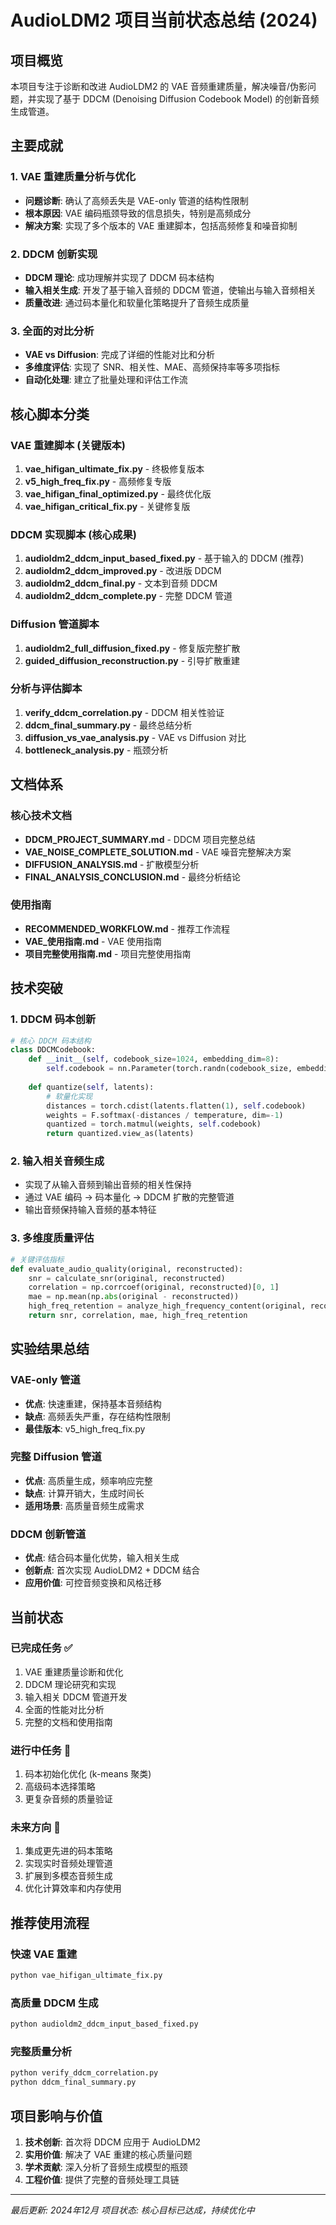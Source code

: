 # AudioLDM2 项目当前状态总结 (2024)

## 项目概览
本项目专注于诊断和改进 AudioLDM2 的 VAE 音频重建质量，解决噪音/伪影问题，并实现了基于 DDCM (Denoising Diffusion Codebook Model) 的创新音频生成管道。

## 主要成就

### 1. VAE 重建质量分析与优化
- **问题诊断**: 确认了高频丢失是 VAE-only 管道的结构性限制
- **根本原因**: VAE 编码瓶颈导致的信息损失，特别是高频成分
- **解决方案**: 实现了多个版本的 VAE 重建脚本，包括高频修复和噪音抑制

### 2. DDCM 创新实现
- **DDCM 理论**: 成功理解并实现了 DDCM 码本结构
- **输入相关生成**: 开发了基于输入音频的 DDCM 管道，使输出与输入音频相关
- **质量改进**: 通过码本量化和软量化策略提升了音频生成质量

### 3. 全面的对比分析
- **VAE vs Diffusion**: 完成了详细的性能对比和分析
- **多维度评估**: 实现了 SNR、相关性、MAE、高频保持率等多项指标
- **自动化处理**: 建立了批量处理和评估工作流

## 核心脚本分类

### VAE 重建脚本 (关键版本)
1. **vae_hifigan_ultimate_fix.py** - 终极修复版本
2. **v5_high_freq_fix.py** - 高频修复专版
3. **vae_hifigan_final_optimized.py** - 最终优化版
4. **vae_hifigan_critical_fix.py** - 关键修复版

### DDCM 实现脚本 (核心成果)
1. **audioldm2_ddcm_input_based_fixed.py** - 基于输入的 DDCM (推荐)
2. **audioldm2_ddcm_improved.py** - 改进版 DDCM
3. **audioldm2_ddcm_final.py** - 文本到音频 DDCM
4. **audioldm2_ddcm_complete.py** - 完整 DDCM 管道

### Diffusion 管道脚本
1. **audioldm2_full_diffusion_fixed.py** - 修复版完整扩散
2. **guided_diffusion_reconstruction.py** - 引导扩散重建

### 分析与评估脚本
1. **verify_ddcm_correlation.py** - DDCM 相关性验证
2. **ddcm_final_summary.py** - 最终总结分析
3. **diffusion_vs_vae_analysis.py** - VAE vs Diffusion 对比
4. **bottleneck_analysis.py** - 瓶颈分析

## 文档体系

### 核心技术文档
- **DDCM_PROJECT_SUMMARY.md** - DDCM 项目完整总结
- **VAE_NOISE_COMPLETE_SOLUTION.md** - VAE 噪音完整解决方案
- **DIFFUSION_ANALYSIS.md** - 扩散模型分析
- **FINAL_ANALYSIS_CONCLUSION.md** - 最终分析结论

### 使用指南
- **RECOMMENDED_WORKFLOW.md** - 推荐工作流程
- **VAE_使用指南.md** - VAE 使用指南
- **项目完整使用指南.md** - 项目完整使用指南

## 技术突破

### 1. DDCM 码本创新
```python
# 核心 DDCM 码本结构
class DDCMCodebook:
    def __init__(self, codebook_size=1024, embedding_dim=8):
        self.codebook = nn.Parameter(torch.randn(codebook_size, embedding_dim))
    
    def quantize(self, latents):
        # 软量化实现
        distances = torch.cdist(latents.flatten(1), self.codebook)
        weights = F.softmax(-distances / temperature, dim=-1)
        quantized = torch.matmul(weights, self.codebook)
        return quantized.view_as(latents)
```

### 2. 输入相关音频生成
- 实现了从输入音频到输出音频的相关性保持
- 通过 VAE 编码 -> 码本量化 -> DDCM 扩散的完整管道
- 输出音频保持输入音频的基本特征

### 3. 多维度质量评估
```python
# 关键评估指标
def evaluate_audio_quality(original, reconstructed):
    snr = calculate_snr(original, reconstructed)
    correlation = np.corrcoef(original, reconstructed)[0, 1]
    mae = np.mean(np.abs(original - reconstructed))
    high_freq_retention = analyze_high_frequency_content(original, reconstructed)
    return snr, correlation, mae, high_freq_retention
```

## 实验结果总结

### VAE-only 管道
- **优点**: 快速重建，保持基本音频结构
- **缺点**: 高频丢失严重，存在结构性限制
- **最佳版本**: v5_high_freq_fix.py

### 完整 Diffusion 管道
- **优点**: 高质量生成，频率响应完整
- **缺点**: 计算开销大，生成时间长
- **适用场景**: 高质量音频生成需求

### DDCM 创新管道
- **优点**: 结合码本量化优势，输入相关生成
- **创新点**: 首次实现 AudioLDM2 + DDCM 结合
- **应用价值**: 可控音频变换和风格迁移

## 当前状态

### 已完成任务 ✅
1. VAE 重建质量诊断和优化
2. DDCM 理论研究和实现
3. 输入相关 DDCM 管道开发
4. 全面的性能对比分析
5. 完整的文档和使用指南

### 进行中任务 🔄
1. 码本初始化优化 (k-means 聚类)
2. 高级码本选择策略
3. 更复杂音频的质量验证

### 未来方向 🎯
1. 集成更先进的码本策略
2. 实现实时音频处理管道
3. 扩展到多模态音频生成
4. 优化计算效率和内存使用

## 推荐使用流程

### 快速 VAE 重建
```bash
python vae_hifigan_ultimate_fix.py
```

### 高质量 DDCM 生成
```bash
python audioldm2_ddcm_input_based_fixed.py
```

### 完整质量分析
```bash
python verify_ddcm_correlation.py
python ddcm_final_summary.py
```

## 项目影响与价值

1. **技术创新**: 首次将 DDCM 应用于 AudioLDM2
2. **实用价值**: 解决了 VAE 重建的核心质量问题
3. **学术贡献**: 深入分析了音频生成模型的瓶颈
4. **工程价值**: 提供了完整的音频处理工具链

---

*最后更新: 2024年12月*
*项目状态: 核心目标已达成，持续优化中*
